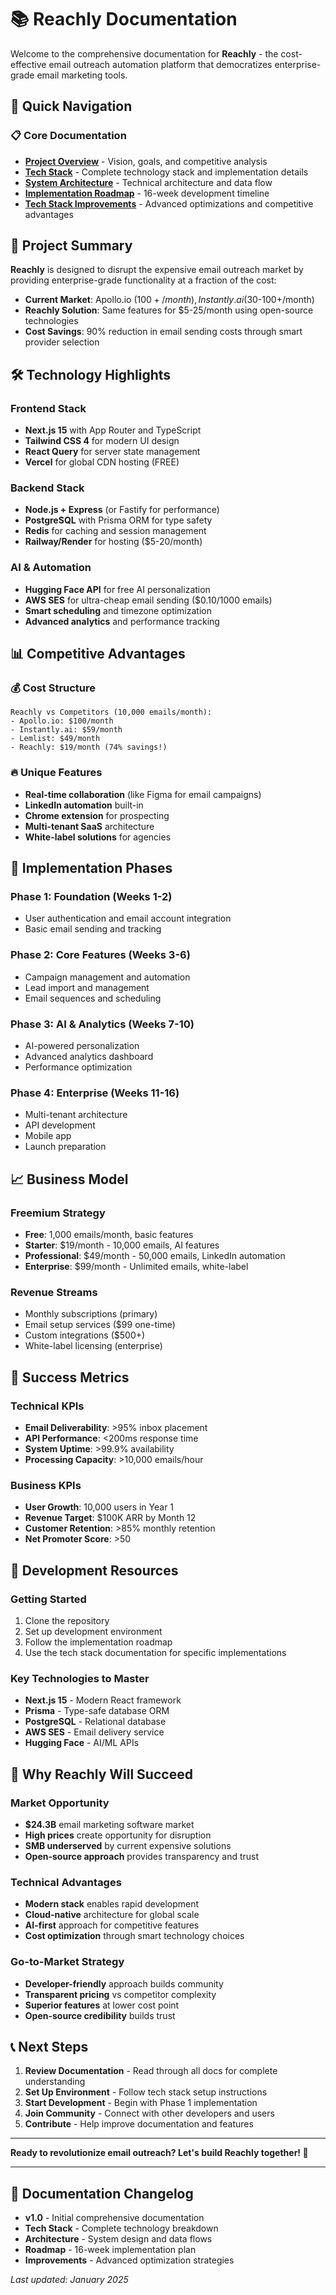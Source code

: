 # 📚 Reachly Documentation

Welcome to the comprehensive documentation for **Reachly** - the cost-effective email outreach automation platform that democratizes enterprise-grade email marketing tools.

## 🚀 Quick Navigation

### 📋 Core Documentation
- **[Project Overview](./PROJECT_OVERVIEW.md)** - Vision, goals, and competitive analysis
- **[Tech Stack](./TECH_STACK.md)** - Complete technology stack and implementation details
- **[System Architecture](./SYSTEM_ARCHITECTURE.md)** - Technical architecture and data flow
- **[Implementation Roadmap](./IMPLEMENTATION_ROADMAP.md)** - 16-week development timeline
- **[Tech Stack Improvements](./TECH_STACK_IMPROVEMENTS.md)** - Advanced optimizations and competitive advantages

## 🎯 Project Summary

**Reachly** is designed to disrupt the expensive email outreach market by providing enterprise-grade functionality at a fraction of the cost:

- **Current Market**: Apollo.io ($100+/month), Instantly.ai ($30-100+/month)
- **Reachly Solution**: Same features for $5-25/month using open-source technologies
- **Cost Savings**: 90% reduction in email sending costs through smart provider selection

## 🛠️ Technology Highlights

### Frontend Stack
- **Next.js 15** with App Router and TypeScript
- **Tailwind CSS 4** for modern UI design
- **React Query** for server state management
- **Vercel** for global CDN hosting (FREE)

### Backend Stack
- **Node.js + Express** (or Fastify for performance)
- **PostgreSQL** with Prisma ORM for type safety
- **Redis** for caching and session management
- **Railway/Render** for hosting ($5-20/month)

### AI & Automation
- **Hugging Face API** for free AI personalization
- **AWS SES** for ultra-cheap email sending ($0.10/1000 emails)
- **Smart scheduling** and timezone optimization
- **Advanced analytics** and performance tracking

## 📊 Competitive Advantages

### 💰 Cost Structure
```
Reachly vs Competitors (10,000 emails/month):
- Apollo.io: $100/month
- Instantly.ai: $59/month  
- Lemlist: $49/month
- Reachly: $19/month (74% savings!)
```

### 🔥 Unique Features
- **Real-time collaboration** (like Figma for email campaigns)
- **LinkedIn automation** built-in
- **Chrome extension** for prospecting
- **Multi-tenant SaaS** architecture
- **White-label solutions** for agencies

## 🚀 Implementation Phases

### Phase 1: Foundation (Weeks 1-2)
- User authentication and email account integration
- Basic email sending and tracking

### Phase 2: Core Features (Weeks 3-6)  
- Campaign management and automation
- Lead import and management
- Email sequences and scheduling

### Phase 3: AI & Analytics (Weeks 7-10)
- AI-powered personalization
- Advanced analytics dashboard
- Performance optimization

### Phase 4: Enterprise (Weeks 11-16)
- Multi-tenant architecture
- API development
- Mobile app
- Launch preparation

## 📈 Business Model

### Freemium Strategy
- **Free**: 1,000 emails/month, basic features
- **Starter**: $19/month - 10,000 emails, AI features
- **Professional**: $49/month - 50,000 emails, LinkedIn automation
- **Enterprise**: $99/month - Unlimited emails, white-label

### Revenue Streams
- Monthly subscriptions (primary)
- Email setup services ($99 one-time)
- Custom integrations ($500+)
- White-label licensing (enterprise)

## 🎯 Success Metrics

### Technical KPIs
- **Email Deliverability**: >95% inbox placement
- **API Performance**: <200ms response time
- **System Uptime**: >99.9% availability
- **Processing Capacity**: >10,000 emails/hour

### Business KPIs
- **User Growth**: 10,000 users in Year 1
- **Revenue Target**: $100K ARR by Month 12
- **Customer Retention**: >85% monthly retention
- **Net Promoter Score**: >50

## 🔧 Development Resources

### Getting Started
1. Clone the repository
2. Set up development environment
3. Follow the implementation roadmap
4. Use the tech stack documentation for specific implementations

### Key Technologies to Master
- **Next.js 15** - Modern React framework
- **Prisma** - Type-safe database ORM  
- **PostgreSQL** - Relational database
- **AWS SES** - Email delivery service
- **Hugging Face** - AI/ML APIs

## 🌟 Why Reachly Will Succeed

### Market Opportunity
- **$24.3B** email marketing software market
- **High prices** create opportunity for disruption
- **SMB underserved** by current expensive solutions
- **Open-source approach** provides transparency and trust

### Technical Advantages
- **Modern stack** enables rapid development
- **Cloud-native** architecture for global scale
- **AI-first** approach for competitive features
- **Cost optimization** through smart technology choices

### Go-to-Market Strategy
- **Developer-friendly** approach builds community
- **Transparent pricing** vs competitor complexity
- **Superior features** at lower cost point
- **Open-source credibility** builds trust

## 📞 Next Steps

1. **Review Documentation** - Read through all docs for complete understanding
2. **Set Up Environment** - Follow tech stack setup instructions  
3. **Start Development** - Begin with Phase 1 implementation
4. **Join Community** - Connect with other developers and users
5. **Contribute** - Help improve documentation and features

---

**Ready to revolutionize email outreach? Let's build Reachly together! 🚀**

---

## 📝 Documentation Changelog

- **v1.0** - Initial comprehensive documentation
- **Tech Stack** - Complete technology breakdown
- **Architecture** - System design and data flows
- **Roadmap** - 16-week implementation plan
- **Improvements** - Advanced optimization strategies

*Last updated: January 2025*